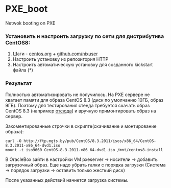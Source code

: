 # PXE_boot
Netwok booting on PXE


### Установить и настроить загрузку по сети для дистрибутива CentOS8:

1. Шаги - [centos.org](https://docs.centos.org/en-US/8-docs/advanced-install/assembly_preparing-for-a-network-install) + [github.com/nixuser](https://github.com/nixuser/virtlab/tree/main/centos_pxe)
2. Настроить установку из репозитория HTTP
3. Настроить автоматическую установку для созданного kickstart файла (*)

### Результат 
Полностью автоматизировать не получилось. На PXE сервере не хватает памяти для образа CentOS 8.3 (диск по умолчанию 10ГБ, образ 9ГБ).
Поэтому для тестирования стенда требуется скачать образ CentOS 8.3 (например [отсюда](http://ftp.mgts.by/pub/CentOS/8.3.2011/isos/x86_64/CentOS-8.3.2011-x86_64-dvd1.iso)) и вручную примонтировать образ на сервер. 

Закоментированные строчки в скрипте(скачивание и монтирование образа):
```
curl -O http://ftp.mgts.by/pub/CentOS/8.3.2011/isos/x86_64/CentOS-8.3.2011-x86_64-dvd1.iso
mount -t iso9660 CentOS-8.3.2011-x86_64-dvd1.iso /mnt/centos8-install
```

В OracleBox зайти в настройки VM pxeserver -> носители -> добавить загрузочный образ. Еще надо убрать галки с порядка загрузки (Система -> порядок загрузки -> оставить только жесткий диск)


После указанных действий начнется загрузка системы. 

